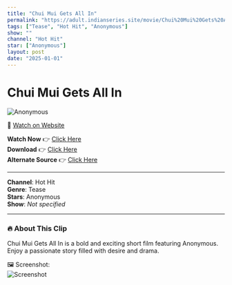 ```yaml
---
title: "Chui Mui Gets All In"
permalink: "https://adult.indianseries.site/movie/Chui%20Mui%20Gets%20All%20In"
tags: ["Tease", "Hot Hit", "Anonymous"]
show: ""
channel: "Hot Hit"
star: ["Anonymous"]
layout: post
date: "2025-01-01"
---
```


# Chui Mui Gets All In

![Anonymous](https://shorts.desisins.com/wp-content/uploads/2024/03/Horny-Maal.jpg)

🔗 [Watch on Website](https://adult.indianseries.site/movie/Chui%20Mui%20Gets%20All%20In)

**Watch Now** 👉 [Click Here](https://adult.indianseries.site/movie/Chui%20Mui%20Gets%20All%20In)  
**Download** 👉 [Click Here](https://adult.indianseries.site/movie/Chui%20Mui%20Gets%20All%20In)  
**Alternate Source** 👉 [Click Here](https://adult.indianseries.site/movie/Chui%20Mui%20Gets%20All%20In)

---

**Channel**: Hot Hit  
**Genre**: Tease  
**Stars**: Anonymous  
**Show**: *Not specified*

---

### 🔥 About This Clip

Chui Mui Gets All In is a bold and exciting short film featuring Anonymous. Enjoy a passionate story filled with desire and drama.
 
🖼️ Screenshot:  
![Screenshot](https://shorts.desisins.com/wp-content/uploads/2024/03/Horny-Maal.jpg)
